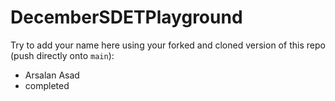 # DecemberSDETPlayground

Try to add your name here using your forked and cloned version of this repo (push directly onto `main`):

- Arsalan Asad
- completed
